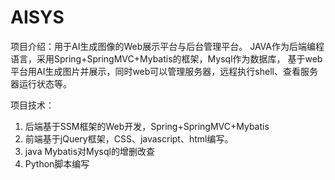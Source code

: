 # AISYS

项目介绍：用于AI生成图像的Web展示平台与后台管理平台。
JAVA作为后端编程语言，采用Spring+SpringMVC+Mybatis的框架，Mysql作为数据库，
基于web平台用AI生成图片并展示，同时web可以管理服务器，远程执行shell、查看服务器运行状态等。

项目技术：

1. 后端基于SSM框架的Web开发，Spring+SpringMVC+Mybatis
2. 前端基于jQuery框架，CSS、javascript、html编写。
3. java Mybatis对Mysql的增删改查
4. Python脚本编写


